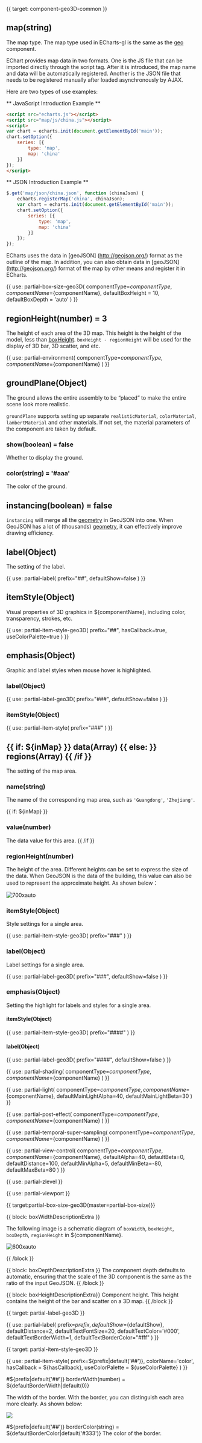 
{{ target: component-geo3D-common }}

## map(string)
The map type. The map type used in ECharts-gl is the same as the [geo](https://echarts.apache.org/en/option.html#geo.map) component.
 
EChart provides map data in two formats. One is the JS file that can be imported directly through the script tag. After it is introduced, the map name and data will be automatically registered. Another is the JSON file that needs to be registered manually after loaded asynchronously by AJAX.

Here are two types of use examples:

** JavaScript Introduction Example **

```html
<script src="echarts.js"></script>
<script src="map/js/china.js"></script>
<script>
var chart = echarts.init(document.getElementById('main'));
chart.setOption({
    series: [{
        type: 'map',
        map: 'china'
    }]
});
</script>
```

** JSON Introduction Example **

```js
$.get('map/json/china.json', function (chinaJson) {
    echarts.registerMap('china', chinaJson);
    var chart = echarts.init(document.getElementById('main'));
    chart.setOption({
        series: [{
            type: 'map',
            map: 'china'
        }]
    });
});
```

ECharts uses the data in [geoJSON] (http://geojson.org/) format as the outline of the map. In addition, you can also obtain data in [geoJSON] (http://geojson.org/) format of the map by other means and register it in ECharts.

{{ use: partial-box-size-geo3D(
    componentType=${componentType},
    componentName=${componentName},
    defaultBoxHeight = 10,
    defaultBoxDepth = 'auto'
) }}

## regionHeight(number) = 3

The height of each area of the 3D map. This height is the height of the model, less than [boxHeight](~${componentType}.boxHeight). `boxHeight - regionHeight` will be used for the display of 3D bar, 3D scatter, and etc.



{{ use: partial-environment(
    componentType=${componentType},
    componentName=${componentName}
) }}

## groundPlane(Object)

The ground allows the entire assembly to be “placed” to make the entire scene look more realistic.

 `groundPlane` supports setting up separate `realisticMaterial`, `colorMaterial`, `lambertMaterial` and other materials. If not set, the material parameters of the component are taken by default.


### show(boolean) = false

Whether to display the ground.

### color(string) = '#aaa'

The color of the ground.

## instancing(boolean) = false

`instancing` will merge all the [geometry](http://geojson.org/geojson-spec.html#geometry-objects)  in GeoJSON into one. When GeoJSON has a lot of (thousands) [geometry](http://geojson.org/geojson-spec.html#geometry-objects), it can effectively improve drawing efficiency.


## label(Object)

The setting of the label.

{{ use: partial-label(
    prefix="##",
    defaultShow=false
) }}

## itemStyle(Object)

Visual properties of 3D graphics in ${componentName}, including color, transparency, strokes, etc.

{{ use: partial-item-style-geo3D(
    prefix="##",
    hasCallback=true,
    useColorPalette=true
) }}

## emphasis(Object)

Graphic and label styles when mouse hover is highlighted.

### label(Object)

{{ use: partial-label-geo3D(
    prefix="###",
    defaultShow=false
) }}

### itemStyle(Object)

{{ use: partial-item-style(
    prefix="###"
) }}

## {{ if: ${inMap} }} data(Array) {{ else: }} regions(Array) {{ /if }}

The setting of the map area.

### name(string)
The name of the corresponding map area, such as `'Guangdong'`, `'Zhejiang'`.

{{ if: ${inMap} }}
### value(number)
The data value for this area.
{{ /if }}

### regionHeight(number)

The height of the area. Different heights can be set to express the size of the data. When GeoJSON is the data of the building, this value can also be used to represent the approximate height. As shown below：


![700xauto](~city-region-height.jpg)

### itemStyle(Object)

Style settings for a single area.

{{ use: partial-item-style-geo3D(
    prefix="###"
) }}

### label(Object)

Label settings for a single area.

{{ use: partial-label-geo3D(
    prefix="###",
    defaultShow=false
) }}

### emphasis(Object)

Setting the highlight for labels and styles for a single area.

#### itemStyle(Object)

{{ use: partial-item-style-geo3D(
    prefix="####"
) }}

#### label(Object)

{{ use: partial-label-geo3D(
    prefix="####",
    defaultShow=false
) }}



{{ use: partial-shading(
    componentType=${componentType},
    componentName=${componentName}
) }}

{{ use: partial-light(
    componentType=${componentType},
    componentName=${componentName},
    defaultMainLightAlpha=40,
    defaultMainLightBeta=30
) }}

{{ use: partial-post-effect(
    componentType=${componentType},
    componentName=${componentName}
) }}

{{ use: partial-temporal-super-sampling(
    componentType=${componentType},
    componentName=${componentName}
) }}

{{ use: partial-view-control(
    componentType=${componentType},
    componentName=${componentName},
    defaultAlpha=40,
    defaultBeta=0,
    defaultDistance=100,
    defaultMinAlpha=5,
    defaultMinBeta=-80,
    defaultMaxBeta=80
) }}

{{ use: partial-zlevel }}

{{ use: partial-viewport }}


{{ target:partial-box-size-geo3D(master=partial-box-size)}}

{{ block: boxWidthDescriptionExtra }}

The following image is a schematic diagram of `boxWidth`, `boxHeight`, `boxDepth`, `regionHeight` in ${componentName}.


![600xauto](~geo-size.png)

{{ /block }}

{{ block: boxDepthDescriptionExtra }}
The component depth defaults to automatic, ensuring that the scale of the 3D component is the same as the ratio of the input GeoJSON.
{{ /block }}

{{ block: boxHeightDescriptionExtra}}
Component height. This height contains the height of the bar and scatter on a 3D map.
{{ /block }}


{{ target: partial-label-geo3D }}

{{ use: partial-label(
    prefix=${prefix},
    defaultShow=${defaultShow},
    defaultDistance=2,
    defaultTextFontSize=20,
    defaultTextColor='#000',
    defaultTextBorderWidth=1,
    defaultTextBorderColor="#fff"
) }}

{{ target: partial-item-style-geo3D }}

{{ use: partial-item-style(
    prefix=${prefix|default('##')},
    colorName='color',
    hasCallback = ${hasCallback},
    useColorPalette = ${useColorPalette}
) }}

#${prefix|default('##')} borderWidth(number) = ${defaultBorderWidth|default(0)}

The width of the border. With the border, you can distinguish each area more clearly. As shown below:

![](~geo-border.png)

#${prefix|default('##')} borderColor(string) = ${defaultBorderColor|default('#333')}
The color of the border.
